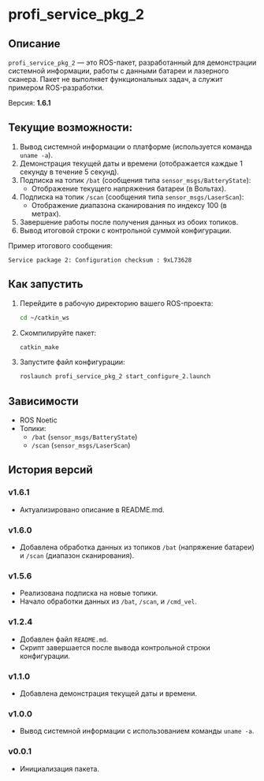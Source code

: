 
# profi_service_pkg_2

## Описание
`profi_service_pkg_2` — это ROS-пакет, разработанный для демонстрации системной информации, работы с данными батареи и лазерного сканера. Пакет не выполняет функциональных задач, а служит примером ROS-разработки. 

Версия: **1.6.1**

## Текущие возможности:
1. Вывод системной информации о платформе (используется команда `uname -a`).
2. Демонстрация текущей даты и времени (отображается каждые 1 секунду в течение 5 секунд).
3. Подписка на топик `/bat` (сообщения типа `sensor_msgs/BatteryState`):
   - Отображение текущего напряжения батареи (в Вольтах).
4. Подписка на топик `/scan` (сообщения типа `sensor_msgs/LaserScan`):
   - Отображение диапазона сканирования по индексу 100 (в метрах).
5. Завершение работы после получения данных из обоих топиков.
6. Вывод итоговой строки с контрольной суммой конфигурации.

Пример итогового сообщения:
```
Service package 2: Configuration checksum : 9xL73628
```

## Как запустить
1. Перейдите в рабочую директорию вашего ROS-проекта:
   ```bash
   cd ~/catkin_ws
   ```
2. Скомпилируйте пакет:
   ```bash
   catkin_make
   ```
3. Запустите файл конфигурации:
   ```bash
   roslaunch profi_service_pkg_2 start_configure_2.launch
   ```

## Зависимости
- ROS Noetic
- Топики:
  - `/bat` (`sensor_msgs/BatteryState`)
  - `/scan` (`sensor_msgs/LaserScan`)

## История версий
### v1.6.1
- Актуализировано описание в README.md.

### v1.6.0
- Добавлена обработка данных из топиков `/bat` (напряжение батареи) и `/scan` (диапазон сканирования).

### v1.5.6
- Реализована подписка на новые топики.
- Начало обработки данных из `/bat`, `/scan`, и `/cmd_vel`.

### v1.2.4
- Добавлен файл `README.md`.
- Скрипт завершается после вывода контрольной строки конфигурации.

### v1.1.0
- Добавлена демонстрация текущей даты и времени.

### v1.0.0
- Вывод системной информации с использованием команды `uname -a`.

### v0.0.1
- Инициализация пакета.
